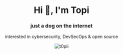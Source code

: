 <h1 align="center">Hi 👋, I'm Topi</h1>
<h3 align="center">just a dog on the internet</h3>
<p align="center">interested in cybersecurity, DevSecOps & open source</p>
<p align="center"> <img src="https://komarev.com/ghpvc/?username=t0pii&label=Profile%20views&color=0e75b6&style=flat" alt="t0pii" /> </p>
